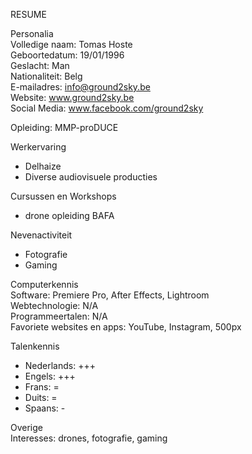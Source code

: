 RESUME



Personalia <br>
Volledige naam: Tomas Hoste <br>
Geboortedatum: 19/01/1996 <br>
Geslacht: Man <br>
Nationaliteit: Belg <br>
E-mailadres: info@ground2sky.be <br>
Website: www.ground2sky.be <br>
Social Media: www.facebook.com/ground2sky <br>

Opleiding: MMP-proDUCE <br>

Werkervaring
- Delhaize <br>
- Diverse audiovisuele producties <br>

Cursussen en Workshops
- drone opleiding BAFA <br>

Nevenactiviteit
- Fotografie <br>
- Gaming <br>

Computerkennis <br>
Software: Premiere Pro, After Effects, Lightroom <br>
Webtechnologie: N/A <br>
Programmeertalen: N/A <br>
Favoriete websites en apps: YouTube, Instagram, 500px <br>

Talenkennis
- Nederlands: +++ <br>
- Engels: +++ <br>
- Frans: = <br>
- Duits: = <br>
- Spaans: - <br>

Overige <br>
Interesses: drones, fotografie, gaming <br>
